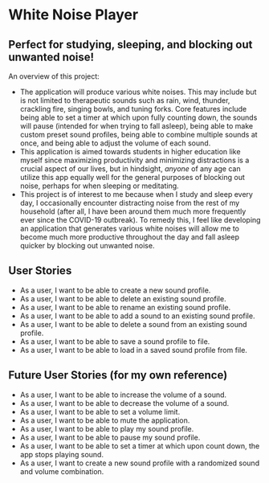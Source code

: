 # White Noise Player

## Perfect for studying, sleeping, and blocking out unwanted noise!

An overview of this project:
- The application will produce various white noises. This may include but is 
  not limited to therapeutic sounds such as rain, wind, thunder, crackling 
  fire, singing bowls, and tuning forks. Core features include being able to set a 
  timer at which upon fully counting down, the sounds will pause (intended for
  when trying to fall asleep), being able to make custom preset sound profiles, 
  being able to combine multiple sounds at once, and being able to adjust the volume
  of each sound.
- This application is aimed towards students in higher education like myself 
  since maximizing productivity and minimizing distractions is a crucial aspect
  of our lives, but in hindsight, *anyone* of any age can utilize this app 
  equally well for the general purposes of blocking out noise, perhaps for 
  when sleeping or meditating.
- This project is of interest to me because when I study and sleep every day,
  I occasionally encounter distracting noise from the rest of my household 
  (after all, I have been around them much more frequently ever since the 
  COVID-19 outbreak). To remedy this, I feel like developing an application that 
  generates various white noises will allow me to become much more productive
  throughout the day and fall asleep quicker by blocking out unwanted noise.
  

## User Stories
- As a user, I want to be able to create a new sound profile.
- As a user, I want to be able to delete an existing sound profile.
- As a user, I want to be able to rename an existing sound profile.  
- As a user, I want to be able to add a sound to an existing sound profile.
- As a user, I want to be able to delete a sound from an existing sound profile.
- As a user, I want to be able to save a sound profile to file.
- As a user, I want to be able to load in a saved sound profile from file.


## Future User Stories (for my own reference)
- As a user, I want to be able to increase the volume of a sound.
- As a user, I want to be able to decrease the volume of a sound.
- As a user, I want to be able to set a volume limit.
- As a user, I want to be able to mute the application.
- As a user, I want to be able to play my sound profile.
- As a user, I want to be able to pause my sound profile.
- As a user, I want to be able to set a timer at which upon count down,
  the app stops playing sound.
- As a user, I want to create a new sound profile with a randomized sound
  and volume combination.